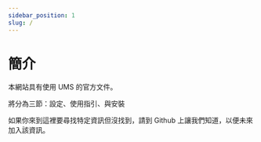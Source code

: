 ```yaml
---
sidebar_position: 1
slug: /
---
```


# 簡介

本網站具有使用 UMS 的官方文件。

將分為三節：設定、使用指引、與安裝

如果你來到這裡要尋找特定資訊但沒找到，請到 Github 上讓我們知道，以便未來加入該資訊。
